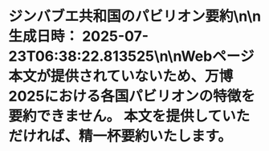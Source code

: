 # ジンバブエ共和国のパビリオン要約\n\n**生成日時：** 2025-07-23T06:38:22.813525\n\nWebページ本文が提供されていないため、万博2025における各国パビリオンの特徴を要約できません。  本文を提供していただければ、精一杯要約いたします。